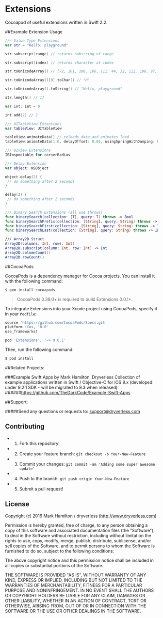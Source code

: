 # Extensions
Cocoapod of useful extensions written in Swift 2.2.

##Example Extension Usage

```swift
/// Value Type Extensions
var str = "Hello, playground"

str.subscript(range) // returns substring of range

str.subscript(index) // returns character at index

str.toUnicodeArray() // [72, 101, 108, 108, 111, 44, 32, 112, 108, 97, 121, 103, 114, 111, 117, 110, 100]

str.toUnicodeArray()[0].toChar() // "H"

str.toUnicodeArray().toString() // "Hello, playground"

str.length() // 17

var int: Int = 0

int.add(2) // 2

/// UITableView Extensions
var tableView: UITableView

tableView.animateData() // reloads data and animates load
tableView.animateData(1.0, delayOffset: 0.05, usingSpringWithDamping: 0.75, initialSpringVelocity: 0) // reloads data and animates

/// UIView Extensions
IBInspectable for cornerRadius

/// Delay Extension
var object: NSObject

object.delay(2) {
 // do something after 2 seconds
}

delay(2) {
 // do something after 2 seconds
}

/// Binary Search Extensions (all use throws)
func binarySearch(collection: [T], query: T) throws -> Bool
func binarySearchPrefix(collection: [String], query: String) throws -> Bool
func binarySearchFirst(collection: [String], query: String) throws -> Int
func binarySearchLast(collection: [String], query: String) throws -> Int

/// Array2D Struct
Array2D(columns: Int, rows: Int)
Array2D.subscript(column: Int, row: Int) -> Int
Array2D.columnCount()
Array2D.rowCount()
```

##CocoaPods

[CocoaPods](http://cocoapods.org) is a dependency manager for Cocoa projects. You can install it with the following command:

```bash
$ gem install cocoapods
```

> CocoaPods 0.39.0+ is required to build Extensions 0.0.1+.

To integrate Extensions into your Xcode project using CocoaPods, specify it in your `Podfile`:

```ruby
source 'https://github.com/CocoaPods/Specs.git'
platform :ios, '8.0'
use_frameworks!

pod 'Extensions', '~> 0.0.1'
```

Then, run the following command:

```bash
$ pod install
```

##Related Projects:

###Example Swift Apps by Mark Hamilton, Dryverless
Collection of example applications written in Swift / Objective-C for iOS 9.x (developed under 9.2.1 SDK - will be migrated to 9.3 when released)
######https://github.com/TheDarkCode/Example-Swift-Apps

##Support:

#####Send any questions or requests to: support@dryverless.com

## Contributing

  - 1) Fork this repository!
  - 2) Create your feature branch: ```git checkout -b Your-New-Feature```
  - 3) Commit your changes: ```git commit -am 'Adding some super awesome update'```
  - 4) Push to the branch: ```git push origin Your-New-Feature```
  - 5) Submit a pull request!

## License
Copyright (c) 2016 Mark Hamilton / dryverless (http://www.dryverless.com)

Permission is hereby granted, free of charge, to any person obtaining a copy
of this software and associated documentation files (the "Software"), to deal
in the Software without restriction, including without limitation the rights
to use, copy, modify, merge, publish, distribute, sublicense, and/or sell
copies of the Software, and to permit persons to whom the Software is
furnished to do so, subject to the following conditions:

The above copyright notice and this permission notice shall be included in all
copies or substantial portions of the Software.

THE SOFTWARE IS PROVIDED "AS IS", WITHOUT WARRANTY OF ANY KIND, EXPRESS OR
IMPLIED, INCLUDING BUT NOT LIMITED TO THE WARRANTIES OF MERCHANTABILITY,
FITNESS FOR A PARTICULAR PURPOSE AND NONINFRINGEMENT. IN NO EVENT SHALL THE
AUTHORS OR COPYRIGHT HOLDERS BE LIABLE FOR ANY CLAIM, DAMAGES OR OTHER
LIABILITY, WHETHER IN AN ACTION OF CONTRACT, TORT OR OTHERWISE, ARISING FROM,
OUT OF OR IN CONNECTION WITH THE SOFTWARE OR THE USE OR OTHER DEALINGS IN THE
SOFTWARE.

